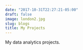 ```yaml
---
date: "2017-10-31T22:27:21-05:00"
draft: false
image: london2.jpg
slug: blogs
title: My Projects
---
```


My data analytics projects. 